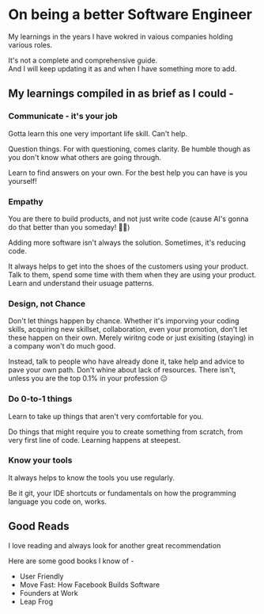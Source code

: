 # On being a better Software Engineer

My learnings in the years I have wokred in vaious companies holding various roles.  

It's not a complete and comprehensive guide.  
And I will keep updating it as and when I have something more to add.

## My learnings compiled in as brief as I could -

### Communicate - it's your job

Gotta learn this one very important life skill. Can't help.

Question things. For with questioning, comes clarity. Be humble though as you don't know what others are going through.

Learn to find answers on your own. For the best help you can have is you yourself!

### Empathy

You are there to build products, and not just write code (cause AI's gonna do that better than you someday! 🤞🏻)

Adding more software isn't always the solution. Sometimes, it's reducing code.

It always helps to get into the shoes of the customers using your product.  
Talk to them, spend some time with them when they are using your product. Learn and understand their usuage patterns.

### Design, not Chance

Don't let things happen by chance. Whether it's imporving your coding skills, acquiring new skillset, collaboration, even your promotion, don't let these happen on their own.
Merely wiritng code or just exisiting (staying) in a company won't do much good.

Instead, talk to people who have already done it, take help and advice to pave your own path.
Don't whine about lack of resources. There isn't, unless you are the top 0.1% in your profession 😐

### Do 0-to-1 things

Learn to take up things that aren't very comfortable for you.

Do things that might require you to create something from scratch, from very first line of code. Learning happens at steepest.

### Know your tools

It always helps to know the tools you use regularly.

Be it git, your IDE shortcuts or fundamentals on how the programming language you code on, works.

## Good Reads

I love reading and always look for another great recommendation

Here are some good books I know of -

* User Friendly
* Move Fast: How Facebook Builds Software
* Founders at Work
* Leap Frog

<!-- ## Other Resources -->
